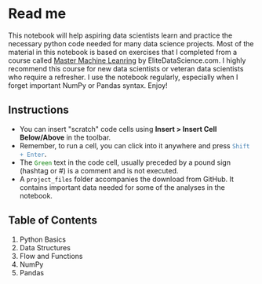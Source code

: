 # Read me

This notebook will help aspiring data scientists learn and practice the necessary python code needed for many data science projects. Most of the material in this notebook is based on exercises that I completed from a course called [Master Machine Leanring](https://elitedatascience.com/machine-learning-masterclass) by EliteDataScience.com. I highly recommend this course for new data scientists or veteran data scientists who require a refresher. I use the notebook regularly, especially when I forget important NumPy or Pandas syntax. Enjoy!

## Instructions
- You can insert "scratch" code cells using **Insert > Insert Cell Below/Above** in the toolbar.
- Remember, to run a cell, you can click into it anywhere and press <code style="color:steelblue">Shift + Enter</code>.
- The <code style="color:green;">Green</code> text in the code cell, usually preceded by a pound sign (hashtag or #) is a comment and is not executed.
- A `project_files` folder accompanies the download from GitHub. It contains important  data needed for some of the analyses in the notebook.

## Table of Contents

1. Python Basics
2. Data Structures
3. Flow and Functions
4. NumPy
5. Pandas
